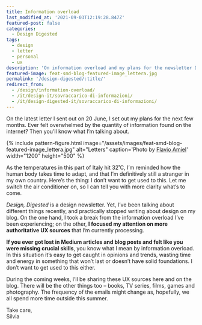 ```yaml
---
title: Information overload
last_modified_at: '2021-09-03T12:19:28.847Z'
featured-post: false
categories:
  - Design Digested
tags:
  - design
  - letter
  - personal
  - ux
description: 'On information overload and my plans for the newsletter Design, Digested.'
featured-image: feat-smd-blog-featured-image_lettera.jpg
permalink: '/design-digested/:title/'
redirect_from:
  - /design/information-overload/
  - /it/design-it/sovraccarico-di-informazioni/
  - /it/design-digested-it/sovraccarico-di-informazioni/
---
```

<p class="lead">On the latest letter I sent out on 20 June, I set out my plans for the next few months. Ever felt overwhelmed by the quantity of information found on the internet? Then you’ll know what I’m talking about.</p>

<!--more-->

{% include pattern-figure.html image="/assets/images/feat-smd-blog-featured-image_lettera.jpg" alt="Letters" caption='Photo by <a href="https://unsplash.com/@flavioamiel" target="_blank" rel="noopener">Flavio Amiel</a>' width="1200" height="500" %}

As the temperatures in this part of Italy hit 32˚C, I’m reminded how the human body takes time to adapt, and that I’m definitively still a stranger in my own country. Here’s the thing: I don’t want to get used to this. Let me switch the air conditioner on, so I can tell you with more clarity what’s to come.

_Design, Digested_ is a design newsletter. Yet, I’ve been talking about different things recently, and practically stopped writing about design on my blog. On the one hand, I took a break from the information overload I’ve been experiencing; on the other, **I focused my attention on more authoritative UX sources** that I’m currently processing.

**If you ever got lost in Medium articles and blog posts and felt like you were missing crucial skills**, you know what I mean by information overload. In this situation it’s easy to get caught in opinions and trends, wasting time and energy in something that won’t last or doesn’t have solid foundations. I don’t want to get used to this either.

During the coming weeks, I’ll be sharing these UX sources here and on the blog. There will be the other things too – books, TV series, films, games and photography. The frequency of the emails might change as, hopefully, we all spend more time outside this summer.

Take care,  
Silvia
